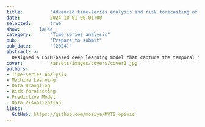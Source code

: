 ```yaml
---
title:          "Advanced time-series analysis and risk forecasting of opioid relapse using predictive modeling"
date:           2024-10-01 00:01:00
selected:       true
show:		false
category:       "Time-series analysis"
pub:            "Prepare to submit"
pub_date:       "(2024)"
abstract: >-
  Designed a LSTM-based deep learning model that capture the temporal information from historical records of multiple drug usage (multivariate time-series) in urine drug screening (UDS) and forecast the dynamic risk scores for the near future depending on the following treatment and patient behaviors, supporting proactive clinical decision-making processes.
cover:          /assets/images/covers/cover1.jpg
authors:
- Time-series Analysis
- Machine Learning
- Data Wrangling
- Risk forecasting
- Predictive Model
- Data Visualization
links:
  GitHub: https://github.com/moziya/MVTS_opioid
---
```

